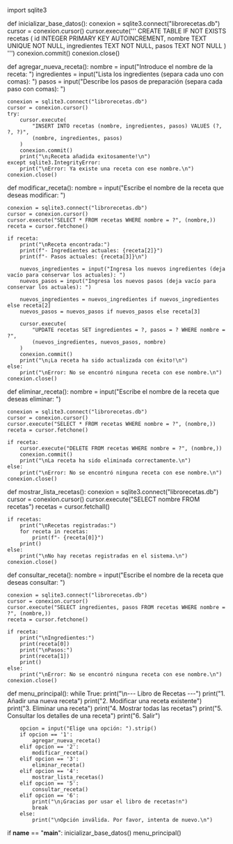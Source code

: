 import sqlite3

def inicializar_base_datos():
    conexion = sqlite3.connect("librorecetas.db")
    cursor = conexion.cursor()
    cursor.execute('''
        CREATE TABLE IF NOT EXISTS recetas (
            id INTEGER PRIMARY KEY AUTOINCREMENT,
            nombre TEXT UNIQUE NOT NULL,
            ingredientes TEXT NOT NULL,
            pasos TEXT NOT NULL
        )
    ''')
    conexion.commit()
    conexion.close()

def agregar_nueva_receta():
    nombre = input("Introduce el nombre de la receta: ")
    ingredientes = input("Lista los ingredientes (separa cada uno con comas): ")
    pasos = input("Describe los pasos de preparación (separa cada paso con comas): ")

    conexion = sqlite3.connect("librorecetas.db")
    cursor = conexion.cursor()
    try:
        cursor.execute(
            "INSERT INTO recetas (nombre, ingredientes, pasos) VALUES (?, ?, ?)",
            (nombre, ingredientes, pasos)
        )
        conexion.commit()
        print("\n¡Receta añadida exitosamente!\n")
    except sqlite3.IntegrityError:
        print("\nError: Ya existe una receta con ese nombre.\n")
    conexion.close()

def modificar_receta():
    nombre = input("Escribe el nombre de la receta que deseas modificar: ")

    conexion = sqlite3.connect("librorecetas.db")
    cursor = conexion.cursor()
    cursor.execute("SELECT * FROM recetas WHERE nombre = ?", (nombre,))
    receta = cursor.fetchone()

    if receta:
        print("\nReceta encontrada:")
        print(f"- Ingredientes actuales: {receta[2]}")
        print(f"- Pasos actuales: {receta[3]}\n")

        nuevos_ingredientes = input("Ingresa los nuevos ingredientes (deja vacío para conservar los actuales): ")
        nuevos_pasos = input("Ingresa los nuevos pasos (deja vacío para conservar los actuales): ")

        nuevos_ingredientes = nuevos_ingredientes if nuevos_ingredientes else receta[2]
        nuevos_pasos = nuevos_pasos if nuevos_pasos else receta[3]

        cursor.execute(
            "UPDATE recetas SET ingredientes = ?, pasos = ? WHERE nombre = ?",
            (nuevos_ingredientes, nuevos_pasos, nombre)
        )
        conexion.commit()
        print("\n¡La receta ha sido actualizada con éxito!\n")
    else:
        print("\nError: No se encontró ninguna receta con ese nombre.\n")
    conexion.close()

def eliminar_receta():
    nombre = input("Escribe el nombre de la receta que deseas eliminar: ")

    conexion = sqlite3.connect("librorecetas.db")
    cursor = conexion.cursor()
    cursor.execute("SELECT * FROM recetas WHERE nombre = ?", (nombre,))
    receta = cursor.fetchone()

    if receta:
        cursor.execute("DELETE FROM recetas WHERE nombre = ?", (nombre,))
        conexion.commit()
        print("\nLa receta ha sido eliminada correctamente.\n")
    else:
        print("\nError: No se encontró ninguna receta con ese nombre.\n")
    conexion.close()

def mostrar_lista_recetas():
    conexion = sqlite3.connect("librorecetas.db")
    cursor = conexion.cursor()
    cursor.execute("SELECT nombre FROM recetas")
    recetas = cursor.fetchall()

    if recetas:
        print("\nRecetas registradas:")
        for receta in recetas:
            print(f"- {receta[0]}")
        print()
    else:
        print("\nNo hay recetas registradas en el sistema.\n")
    conexion.close()

def consultar_receta():
    nombre = input("Escribe el nombre de la receta que deseas consultar: ")

    conexion = sqlite3.connect("librorecetas.db")
    cursor = conexion.cursor()
    cursor.execute("SELECT ingredientes, pasos FROM recetas WHERE nombre = ?", (nombre,))
    receta = cursor.fetchone()

    if receta:
        print("\nIngredientes:")
        print(receta[0])
        print("\nPasos:")
        print(receta[1])
        print()
    else:
        print("\nError: No se encontró ninguna receta con ese nombre.\n")
    conexion.close()

def menu_principal():
    while True:
        print("\n--- Libro de Recetas ---")
        print("1. Añadir una nueva receta")
        print("2. Modificar una receta existente")
        print("3. Eliminar una receta")
        print("4. Mostrar todas las recetas")
        print("5. Consultar los detalles de una receta")
        print("6. Salir")

        opcion = input("Elige una opción: ").strip()
        if opcion == '1':
            agregar_nueva_receta()
        elif opcion == '2':
            modificar_receta()
        elif opcion == '3':
            eliminar_receta()
        elif opcion == '4':
            mostrar_lista_recetas()
        elif opcion == '5':
            consultar_receta()
        elif opcion == '6':
            print("\n¡Gracias por usar el libro de recetas!n")
            break
        else:
            print("\nOpción inválida. Por favor, intenta de nuevo.\n")

if __name__ == "__main__":
    inicializar_base_datos()
    menu_principal()
    
